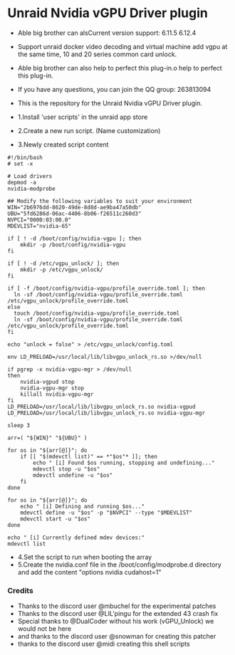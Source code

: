 # Unraid Nvidia vGPU Driver plugin

- Able big brother can alsCurrent version support: 6.11.5 6.12.4

- Support unraid docker video decoding and virtual machine add vgpu at the same time, 10 and 20 series common card unlock.

- Able big brother can also help to perfect this plug-in.o help to perfect this plug-in.

- If you have any questions, you can join the QQ group: 263813094

- This is the repository for the Unraid Nvidia vGPU Driver plugin.

- 1.Install 'user scripts' in the unraid app store
- 2.Create a new run script. (Name customization)
- 3.Newly created script content

```shell
#!/bin/bash
# set -x

# Load drivers 
depmod -a
nvidia-modprobe

## Modify the following variables to suit your environment
WIN="2b6976dd-8620-49de-8d8d-ae9ba47a50db"
UBU="5fd6286d-06ac-4406-8b06-f26511c260d3"
NVPCI="0000:03:00.0"
MDEVLIST="nvidia-65"

if [ ! -d /boot/config/nvidia-vgpu ]; then
    mkdir -p /boot/config/nvidia-vgpu
fi

if [ ! -d /etc/vgpu_unlock/ ]; then
    mkdir -p /etc/vgpu_unlock/
fi

if [ -f /boot/config/nvidia-vgpu/profile_override.toml ]; then
  ln -sf /boot/config/nvidia-vgpu/profile_override.toml /etc/vgpu_unlock/profile_override.toml
else 
  touch /boot/config/nvidia-vgpu/profile_override.toml
  ln -sf /boot/config/nvidia-vgpu/profile_override.toml /etc/vgpu_unlock/profile_override.toml
fi

echo "unlock = false" > /etc/vgpu_unlock/config.toml

env LD_PRELOAD=/usr/local/lib/libvgpu_unlock_rs.so >/dev/null

if pgrep -x nvidia-vgpu-mgr > /dev/null
then
    nvidia-vgpud stop
    nvidia-vgpu-mgr stop
    killall nvidia-vgpu-mgr
fi
LD_PRELOAD=/usr/local/lib/libvgpu_unlock_rs.so nvidia-vgpud 
LD_PRELOAD=/usr/local/lib/libvgpu_unlock_rs.so nvidia-vgpu-mgr

sleep 3

arr=( "${WIN}" "${UBU}" )

for os in "${arr[@]}"; do
    if [[ "$(mdevctl list)" == *"$os"* ]]; then
        echo " [i] Found $os running, stopping and undefining..."
        mdevctl stop -u "$os"
        mdevctl undefine -u "$os"
    fi
done

for os in "${arr[@]}"; do
    echo " [i] Defining and running $os..."
    mdevctl define -u "$os" -p "$NVPCI" --type "$MDEVLIST"
    mdevctl start -u "$os"
done

echo " [i] Currently defined mdev devices:"
mdevctl list
```

- 4.Set the script to run when booting the array
- 5.Create the nvidia.conf file in the /boot/config/modprobe.d directory and add the content "options nvidia cudahost=1"

### Credits
- Thanks to the discord user @mbuchel for the experimental patches
- Thanks to the discord user @LIL'pingu for the extended 43 crash fix
- Special thanks to @DualCoder without his work (vGPU_Unlock) we would not be here
- and thanks to the discord user @snowman for creating this patcher
- thanks to the discord user @midi creating this shell scripts
